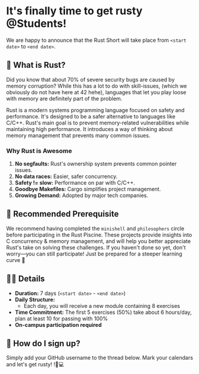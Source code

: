 # It's finally time to get rusty @Students!

We are happy to announce that the Rust Short will take place from `<start date>` to `<end date>`.

##  🦀 What is Rust?

Did you know that about 70% of severe security bugs are caused by memory corruption? While this has a lot to do with skill-issues, (which we obviously do not have here at 42 hehe), languages that let you play loose with memory are definitely part of the problem. 

Rust is a modern systems programming language focused on safety and performance. It's designed to be a safer alternative to languages like C/C++. Rust's main goal is to prevent memory-related vulnerabilities while maintaining high performance. It introduces a way of thinking about memory management that prevents many common issues.
### Why Rust is Awesome
1. **No segfaults:** Rust's ownership system prevents common pointer issues.
2. **No data races:** Easier, safer concurrency.
3. **Safety != slow:** Performance on par with C/C++.
4. **Goodbye Makefiles:** Cargo simplifies project management.
5. **Growing Demand:** Adopted by major tech companies.
##  🚀 Recommended Prerequisite

We recommend having completed the `minishell` and `philosophers` circle before participating in the Rust Piscine. These projects provide insights into C concurrency & memory management, and will help you better appreciate Rust's take on solving these challenges. If you haven't done so yet, don't worry—you can still participate! Just be prepared for a steeper learning curve 💪

##  🏊‍♂️ Details
- **Duration:** 7 days (`<start date>` - `<end date>`)
- **Daily Structure:**
    - Each day, you will receive a new module containing 8 exercises
- **Time Commitment:** The first 5 exercises (50%) take about 6 hours/day, plan at least 10 for passing with 100%
- **On-campus participation required**
##  📝 How do I sign up?

Simply add your GitHub username to the thread below. Mark your calendars and let's get rusty! !🦀💻
